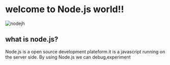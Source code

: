 # welcome to Node.js world!!

![nodejh](https://user-images.githubusercontent.com/56202928/128520924-84bb936a-7a3c-434b-b29a-4baa0de8e24e.png)

## what is node.js?
Node.js is a open source development plateform.it is a javascript running  on the server side.
By using Node.js we can debug,experiment 

